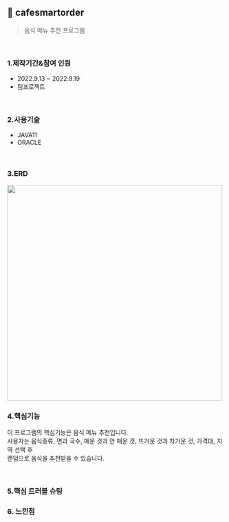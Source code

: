 ## :pushpin: cafesmartorder
>음식 메뉴 추천 프로그램 


</br>

### 1.제작기간&참여 인원
* 2022.9.13 ~ 2022.9.19   
* 팀프로젝트

</br>

### 2.사용기술
* JAVA11   
* ORACLE

</br>

### 3.ERD
<img src="./ERD.png" width="500" height="500">

</br>

### 4.핵심기능
이 프로그램의 핵심기능은 음식 메뉴 추천입니다.    
사용자는 음식종류, 면과 국수, 매운 것과 안 매운 것, 뜨거운 것과 차가운 것, 가격대, 지역 선택 후    
랜덤으로 음식을 추천받을 수 있습니다.

</br>

### 5.핵심 트러블 슈팅 

### 6. 느낀점


